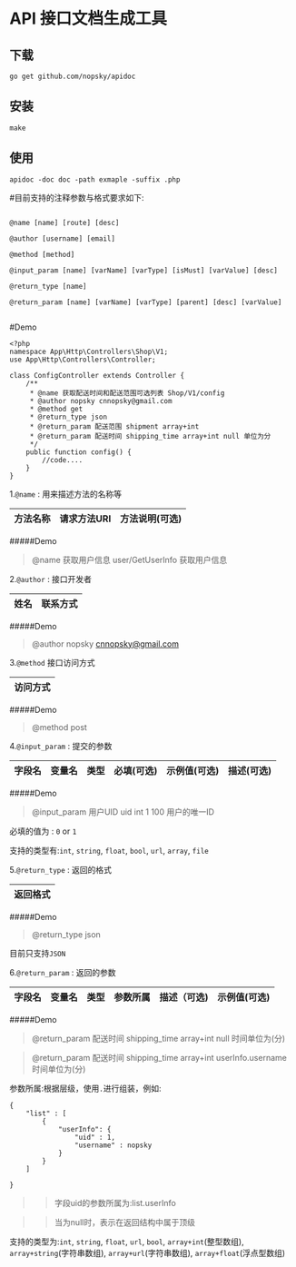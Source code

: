 # API 接口文档生成工具

## 下载
```
go get github.com/nopsky/apidoc
```

## 安装
```	
make
```

## 使用

```
apidoc -doc doc -path exmaple -suffix .php
```

#目前支持的注释参数与格式要求如下:

```

@name [name] [route] [desc]

@author [username] [email]

@method [method]
	
@input_param [name] [varName] [varType] [isMust] [varValue] [desc]

@return_type [name]

@return_param [name] [varName] [varType] [parent] [desc] [varValue]
	
```

#Demo

```
<?php
namespace App\Http\Controllers\Shop\V1;
use App\Http\Controllers\Controller;

class ConfigController extends Controller {
	/**
	 * @name 获取配送时间和配送范围可选列表 Shop/V1/config
	 * @author nopsky cnnopsky@gmail.com
	 * @method get
	 * @return_type json
	 * @return_param 配送范围 shipment array+int
	 * @return_param 配送时间 shipping_time array+int null 单位为分
	 */
	public function config() {
		//code....
	}
}

```

1.`@name` : 用来描述方法的名称等

方法名称|请求方法URI|方法说明(可选)
---|---|---

#####Demo
> 
> @name 获取用户信息 user/GetUserInfo 获取用户信息
	

2.`@author` : 接口开发者

姓名 | 联系方式
--- | ---
#####Demo
> @author nopsky cnnopsky@gmail.com

3.`@method` 接口访问方式

| 访问方式 |
| --- |
#####Demo
> @method post

4.`@input_param` : 提交的参数

字段名|变量名|类型|必填(可选)|示例值(可选)|描述(可选)
---|---|---|---|---|---
#####Demo
> @input_param 用户UID uid int 1 100 用户的唯一ID

必填的值为 : `0` or `1`

支持的类型有:`int`, `string`, `float`, `bool`, `url`, `array`, `file`

5.`@return_type` : 返回的格式

|返回格式|
|---|
#####Demo
> @return_type json

目前只支持`JSON`

6.`@return_param` : 返回的参数

字段名|变量名|类型|参数所属|描述（可选)|示例值(可选)
---|---|---|---|---|---

#####Demo
> @return\_param 配送时间 shipping_time array+int null 时间单位为(分)

> @return\_param 配送时间 shipping_time array+int userInfo.username 时间单位为(分)

参数所属:根据层级，使用`.`进行组装，例如:

```
{
	"list" : [
		{
			"userInfo": {
				"uid" : 1,
				"username" : nopsky
			}
		}	
	]

}
```
>>字段uid的参数所属为:list.userInfo

>>当为null时，表示在返回结构中属于顶级

支持的类型为:`int`, `string`, `float`, `url`, `bool`, `array+int`(整型数组), `array+string`(字符串数组), `array+url`(字符串数组), `array+float`(浮点型数组)